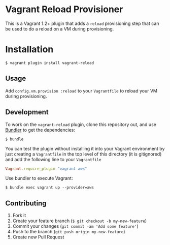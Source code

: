 # Vagrant Reload Provisioner

This is a Vagrant 1.2+ plugin that adds a `reload` provisioning step that can
be used to do a reload on a VM during provisioning.

# Installation

`$ vagrant plugin install vagrant-reload`

## Usage

Add `config.vm.provision :reload` to your `Vagrantfile` to reload your VM
during provisioning.

## Development

To work on the `vagrant-reload` plugin, clone this repository out, and use
[Bundler](http://gembundler.com) to get the dependencies:

    $ bundle

You can test the plugin without installing it into your Vagrant environment by 
just creating a `Vagrantfile` in the top level of this directory 
(it is gitignored) and add the following line to your `Vagrantfile` 

```ruby
Vagrant.require_plugin "vagrant-aws"
```
Use bundler to execute Vagrant:

    $ bundle exec vagrant up --provider=aws

## Contributing

1. Fork it
2. Create your feature branch (`$ git checkout -b my-new-feature`)
3. Commit your changes (`git commit -am 'Add some feature'`)
4. Push to the branch (`git push origin my-new-feature`)
5. Create new Pull Request
